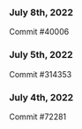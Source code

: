 ### July 8th, 2022

Commit #40006

### July 5th, 2022

Commit #314353


### July 4th, 2022

Commit #72281
